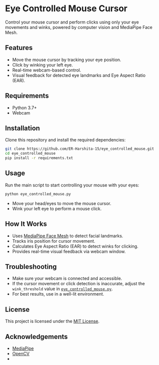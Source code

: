 # Eye Controlled Mouse Cursor

Control your mouse cursor and perform clicks using only your eye movements and winks, powered by computer vision and MediaPipe Face Mesh.

## Features

- Move the mouse cursor by tracking your eye position.
- Click by winking your left eye.
- Real-time webcam-based control.
- Visual feedback for detected eye landmarks and Eye Aspect Ratio (EAR).

## Requirements

- Python 3.7+
- Webcam

## Installation

Clone this repository and install the required dependencies:

```sh
git clone https://github.com/ER-Harshita-15/eye_controlled_mouse.git
cd eye_controlled_mouse
pip install -r requirements.txt
```

## Usage

Run the main script to start controlling your mouse with your eyes:

```sh
python eye_controlled_mouse.py
```

- Move your head/eyes to move the mouse cursor.
- Wink your left eye to perform a mouse click.

## How It Works

- Uses [MediaPipe Face Mesh](https://google.github.io/mediapipe/solutions/face_mesh.html) to detect facial landmarks.
- Tracks iris position for cursor movement.
- Calculates Eye Aspect Ratio (EAR) to detect winks for clicking.
- Provides real-time visual feedback via webcam window.

## Troubleshooting

- Make sure your webcam is connected and accessible.
- If the cursor movement or click detection is inaccurate, adjust the `wink_threshold` value in [`eye_controlled_mouse.py`](eye_controlled_mouse.py).
- For best results, use in a well-lit environment.

## License

This project is licensed under the [MIT License](LICENSE).

## Acknowledgements

- [MediaPipe](https://github.com/google/mediapipe)
- [OpenCV](https://opencv.org/)
-